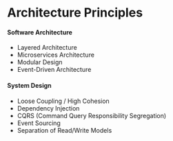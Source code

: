 # Architecture Principles

#### Software Architecture

* Layered Architecture
* Microservices Architecture
* Modular Design
* Event-Driven Architecture

#### System Design

* Loose Coupling / High Cohesion
* Dependency Injection
* CQRS (Command Query Responsibility Segregation)
* Event Sourcing
* Separation of Read/Write Models
